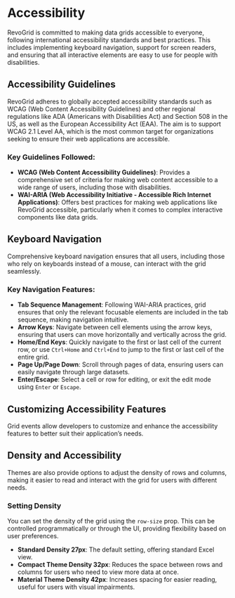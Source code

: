 # Accessibility

RevoGrid is committed to making data grids accessible to everyone, following international accessibility standards and best practices. This includes implementing keyboard navigation, support for screen readers, and ensuring that all interactive elements are easy to use for people with disabilities.

## Accessibility Guidelines

RevoGrid adheres to globally accepted accessibility standards such as WCAG (Web Content Accessibility Guidelines) and other regional regulations like ADA (Americans with Disabilities Act) and Section 508 in the US, as well as the European Accessibility Act (EAA). The aim is to support WCAG 2.1 Level AA, which is the most common target for organizations seeking to ensure their web applications are accessible.

### Key Guidelines Followed:

- **WCAG (Web Content Accessibility Guidelines)**: Provides a comprehensive set of criteria for making web content accessible to a wide range of users, including those with disabilities.
- **WAI-ARIA (Web Accessibility Initiative - Accessible Rich Internet Applications)**: Offers best practices for making web applications like RevoGrid accessible, particularly when it comes to complex interactive components like data grids.

## Keyboard Navigation

Comprehensive keyboard navigation ensures that all users, including those who rely on keyboards instead of a mouse, can interact with the grid seamlessly.

### Key Navigation Features:

- **Tab Sequence Management**: Following WAI-ARIA practices, grid ensures that only the relevant focusable elements are included in the tab sequence, making navigation intuitive.
- **Arrow Keys**: Navigate between cell elements using the arrow keys, ensuring that users can move horizontally and vertically across the grid.
- **Home/End Keys**: Quickly navigate to the first or last cell of the current row, or use `Ctrl+Home` and `Ctrl+End` to jump to the first or last cell of the entire grid.
- **Page Up/Page Down**: Scroll through pages of data, ensuring users can easily navigate through large datasets.
- **Enter/Escape**: Select a cell or row for editing, or exit the edit mode using `Enter` or `Escape`.

## Customizing Accessibility Features

Grid events allow developers to customize and enhance the accessibility features to better suit their application’s needs.

## Density and Accessibility

Themes are also provide options to adjust the density of rows and columns, making it easier to read and interact with the grid for users with different needs.

### Setting Density

You can set the density of the grid using the `row-size` prop. This can be controlled programmatically or through the UI, providing flexibility based on user preferences.

- **Standard Density 27px**: The default setting, offering standard Excel view.
- **Compact Theme Density 32px**: Reduces the space between rows and columns for users who need to view more data at once.
- **Material Theme Density 42px**: Increases spacing for easier reading, useful for users with visual impairments.
